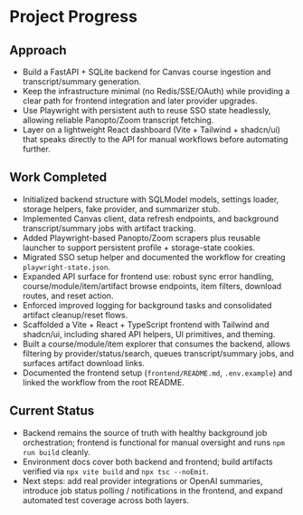 # Project Progress

## Approach
- Build a FastAPI + SQLite backend for Canvas course ingestion and transcript/summary generation.
- Keep the infrastructure minimal (no Redis/SSE/OAuth) while providing a clear path for frontend integration and later provider upgrades.
- Use Playwright with persistent auth to reuse SSO state headlessly, allowing reliable Panopto/Zoom transcript fetching.
- Layer on a lightweight React dashboard (Vite + Tailwind + shadcn/ui) that speaks directly to the API for manual workflows before automating further.

## Work Completed
- Initialized backend structure with SQLModel models, settings loader, storage helpers, fake provider, and summarizer stub.
- Implemented Canvas client, data refresh endpoints, and background transcript/summary jobs with artifact tracking.
- Added Playwright-based Panopto/Zoom scrapers plus reusable launcher to support persistent profile + storage-state cookies.
- Migrated SSO setup helper and documented the workflow for creating `playwright-state.json`.
- Expanded API surface for frontend use: robust sync error handling, course/module/item/artifact browse endpoints, item filters, download routes, and reset action.
- Enforced improved logging for background tasks and consolidated artifact cleanup/reset flows.
- Scaffolded a Vite + React + TypeScript frontend with Tailwind and shadcn/ui, including shared API helpers, UI primitives, and theming.
- Built a course/module/item explorer that consumes the backend, allows filtering by provider/status/search, queues transcript/summary jobs, and surfaces artifact download links.
- Documented the frontend setup (`frontend/README.md`, `.env.example`) and linked the workflow from the root README.

## Current Status
- Backend remains the source of truth with healthy background job orchestration; frontend is functional for manual oversight and runs `npm run build` cleanly.
- Environment docs cover both backend and frontend; build artifacts verified via `npx vite build` and `npx tsc --noEmit`.
- Next steps: add real provider integrations or OpenAI summaries, introduce job status polling / notifications in the frontend, and expand automated test coverage across both layers.
